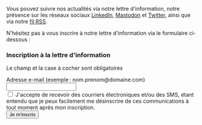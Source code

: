 <script src="../../js/newsletter.js"></script>

<p>Vous pouvez suivre nos actualités via notre lettre d'information, notre présence sur les réseaux sociaux <a href="https://www.linkedin.com/company/accessibility-lu/">LinkedIn</a>, <a href="https://mas.to/@accessibilityLu">Mastodon</a> et <a href="https://twitter.com/accessibilityLu">Twitter</a>, ainsi que via notre <a href="./news/feed.xml">fil RSS</a>.</p>

<p>N'hésitez pas à vous inscrire à notre lettre d'information via le formulaire ci-dessous&nbsp;:</p>

<h3>Inscription à la lettre d'information</h3>
<p id="output" role="alert"></p>

<form class="newsletter" id="newsletter" method="POST">
    <p>Le champ et la case à cocher sont obligatoires</p>
    <div>
        <label id="sip_email_label" for="sip_email">Adresse e-mail (exemple&thinsp;: nom.prenom@domaine.com)</label>
        <input type="email" 
                maxlength="100"
                id="sip_email" 
                name="sip_email" 
                autocomplete="email" 
                required 
                title="Veuillez renseigner une adresse e-mail (exemple : jean.reuter@etat.lu)">
    </div>
    <div>
        <input type="checkbox" id="sip_consent" required>
        <label for="sip_consent">J'accepte de recevoir des courriers électroniques et/ou des SMS, étant entendu que je peux facilement me désinscrire de ces communications à tout moment après mon inscription.</label>    
    </div>
    <button type="button" id="submitbtn">Je m'inscris</button>
</form>
